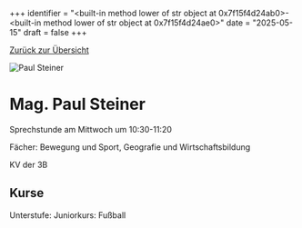
+++
identifier = "<built-in method lower of str object at 0x7f15f4d24ab0>-<built-in method lower of str object at 0x7f15f4d24ae0>"
date = "2025-05-15"
draft = false
+++

 [Zurück zur Übersicht](/schule/personen/)

<div class="row">
<div class="column">
<img src="/images/personal/Steiner.jpg" alt="Paul Steiner"> 
</div>
<div class="column">

# Mag. Paul Steiner 

Sprechstunde am Mittwoch um 10:30-11:20

Fächer: Bewegung und Sport,  Geografie und Wirtschaftsbildung

KV der 3B



## Kurse

Unterstufe: Juniorkurs: Fußball





</div>
</div> 

